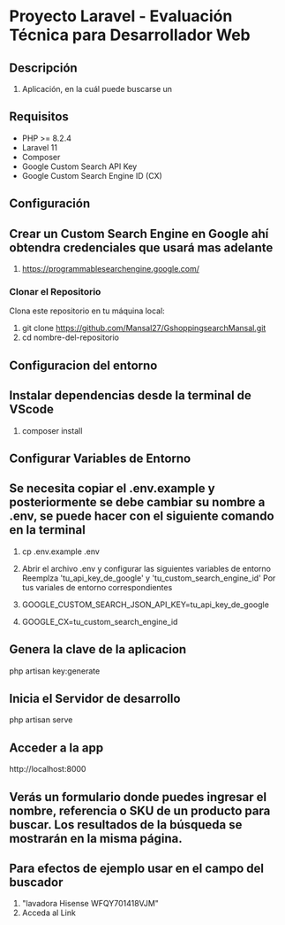 # Proyecto Laravel - Evaluación Técnica para Desarrollador Web


## Descripción

1. Aplicación, en la cuál puede buscarse un


## Requisitos

- PHP >= 8.2.4
- Laravel 11
- Composer
- Google Custom Search API Key
- Google Custom Search Engine ID (CX)

## Configuración
## Crear un Custom Search Engine en Google ahí obtendra credenciales que usará mas adelante
1. https://programmablesearchengine.google.com/

### Clonar el Repositorio

Clona este repositorio en tu máquina local:

1. git clone https://github.com/Mansal27/GshoppingsearchMansal.git
2. cd nombre-del-repositorio 


## Configuracion del entorno
## Instalar dependencias desde la terminal de VScode
1. composer install 

## Configurar Variables de Entorno
## Se necesita copiar el .env.example y posteriormente se debe cambiar su nombre a .env, se puede hacer con el siguiente comando en la terminal
1. cp .env.example .env

2. Abrir el archivo .env y configurar las siguientes variables de entorno
   Reemplza 'tu_api_key_de_google' y 'tu_custom_search_engine_id' Por tus variales de entorno correspondientes
3. GOOGLE_CUSTOM_SEARCH_JSON_API_KEY=tu_api_key_de_google 
4. GOOGLE_CX=tu_custom_search_engine_id

## Genera la clave de la aplicacion
php artisan key:generate

## Inicia el Servidor de desarrollo
php artisan serve

## Acceder a la app
http://localhost:8000

## Verás un formulario donde puedes ingresar el nombre, referencia o SKU de un producto para buscar. Los resultados de la búsqueda se mostrarán en la misma página.

## Para efectos de ejemplo usar en el campo del buscador
1. "lavadora Hisense WFQY701418VJM"
2. Acceda al Link
